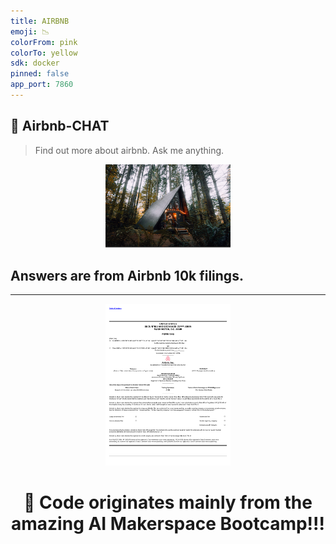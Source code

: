 ```yaml
---
title: AIRBNB
emoji: 📉
colorFrom: pink
colorTo: yellow
sdk: docker
pinned: false
app_port: 7860
---
```


## 🤖 Airbnb-CHAT

> Find out more about airbnb. Ask me anything.

<p align = "center" draggable=”false” ><img src="airbnb.png" 
     width="200px"
     height="auto"/>
</p>


##  Answers are from Airbnb 10k filings.

---

<p align = "center" draggable=”false” ><img src="https://github.com/katgaw/llm_airbnb/blob/main/airbnb_10k_filings.pdf" 
     width="200px"
     height="auto"/>
</p>


## <h1 align="center" id="heading">:wave: Code originates mainly from the amazing AI Makerspace Bootcamp!!! </h1>